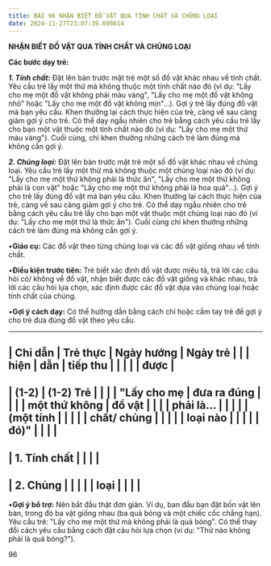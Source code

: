 ```yaml
---
title: BÀI 96 NHẬN BIẾT ĐỒ VẬT QUA TÍNH CHẤT VÀ CHỦNG LOẠI
date: 2024-11-27T23:07:39.698614
---
```


**NHẬN BIẾT ĐỒ VẬT QUA TÍNH CHẤT VÀ CHỦNG LOẠI**

**Các bước dạy trẻ:**

***1. Tính chất:*** Đặt lên bàn trước mặt trẻ một số đồ vật khác nhau
về tính chất. Yêu cầu trẻ lấy một thứ mà không thuộc một tính chất nào
đó (ví dụ: "Lấy cho mẹ một đồ vật không phải màu vàng", "Lấy cho mẹ
một đồ vật không nhỏ" hoặc "Lấy cho mẹ một đồ vật không mịn"...). Gợi
ý trẻ lấy đúng đồ vật mà bạn yêu cầu. Khen thưởng lại cách thực hiện
của trẻ, càng về sau càng giảm gợi ý cho trẻ. Có thể dạy ngẫu nhiên
cho trẻ bằng cách yêu cầu trẻ lấy cho bạn một vật thuộc một tính chất
nào đó (ví dụ: "Lấy cho mẹ một thứ màu vàng"). Cuối cùng, chỉ khen
thưởng những cách trẻ làm đúng mà không cần gợi ý.

***2. Chủng loại:*** Đặt lên bàn trước mặt trẻ một số đồ vật khác nhau
về chủng loại. Yêu cầu trẻ lấy một thứ mà không thuộc một chủng loại
nào đó (ví dụ: "Lấy cho mẹ một thứ không phải là thức ăn", "Lấy cho mẹ
một thứ không phải là con vật" hoặc "Lấy cho mẹ một thứ không phải là
hoa quả"...). Gợi ý cho trẻ lấy đúng đồ vật mà bạn yêu cầu. Khen
thưởng lại cách thực hiện của trẻ, càng về sau càng giảm gợi ý cho
trẻ. Có thể dạy ngẫu nhiên cho trẻ bằng cách yêu cầu trẻ lấy cho bạn
một vật thuộc một chủng loại nào đó (ví dụ: "Lấy cho mẹ một thứ là
thức ăn"). Cuối cùng chỉ khen thưởng những cách trẻ làm đúng mà không
cần gợi ý.

•**Giáo cụ:** Các đồ vật theo từng chủng loại và các đồ vật giống nhau
về tính chất.

•**Điều kiện trước tiên:** Trẻ biết xác định đồ vật được miêu tả, trả
lời các câu hỏi có/ không về đồ vật, nhận biết được các đồ vật giống
và khác nhau, trả lời các câu hỏi lựa chọn, xác định được các đồ vật
dựa vào chủng loại hoặc tính chất của chúng.

•**Gợi ý cách dạy:** Có thể hướng dẫn bằng cách chỉ hoặc cầm tay trẻ
để gợi ý cho trẻ đưa đúng đồ vật theo yêu cầu.

-------------------------------------------------------------------------
| **Chỉ dẫn**     | **Trẻ thực      | **Ngày hướng  | **Ngày trẻ    |
|                 | hiện**          | dẫn**         | tiếp thu      |
|                 |                 |                 | được**        |
-------------------------------------------------------------------------
| **(1-2)**     | **(1-2) Trẻ   |                 |                 |
| "**Lấy cho mẹ | đưa ra đúng   |                 |                 |
| một thứ không | đồ vật**      |                 |                 |
| phải là...    |                 |                 |                 |
| (một tính     |                 |                 |                 |
| chất/ chủng   |                 |                 |                 |
| loại nào      |                 |                 |                 |
| đó)**"        |                 |                 |                 |
-------------------------------------------------------------------------
| 1. Tính chất |                 |                 |                 |
-------------------------------------------------------------------------
| 2. Chủng     |                 |                 |                 |
| loại          |                 |                 |                 |
-------------------------------------------------------------------------

•**Gợi ý bổ trợ:** Nên bắt đầu thật đơn giản. Ví dụ, ban đầu bạn đặt
bốn vật lên bàn, trong đó ba vật giống nhau (ba quả bóng và một chiếc
cốc chẳng hạn). Yêu cầu trẻ: "Lấy cho mẹ một thứ mà không phải là quả
bóng". Có thể thay đổi cách yêu cầu bằng cách đặt câu hỏi lựa chọn (ví
dụ: "Thứ nào không phải là quả bóng?").

96

